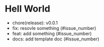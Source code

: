 # Hell World

- chore(release): v0.0.1
- fix: resovle something (#issue_number)
- feat: add something (#issue_number)
- docs: add template doc (#issue_number)